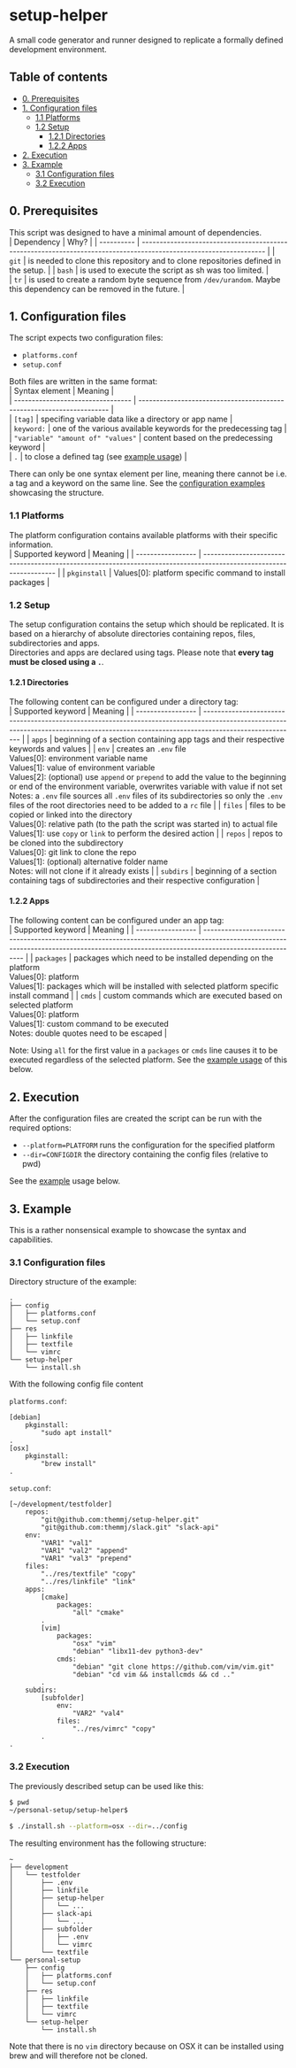 # setup-helper  

A small code generator and runner designed to replicate a formally defined development environment.  

## Table of contents  

- [0. Prerequisites](#0-prerequisites)
- [1. Configuration files](#1-configuration-files)
  * [1.1 Platforms](#11-platforms)
  * [1.2 Setup](#12-setup)
    + [1.2.1 Directories](#121-directories)
    + [1.2.2 Apps](#122-apps)
- [2. Execution](#2-execution)
- [3. Example](#3-example)
  * [3.1 Configuration files](#31-configuration-files)
  * [3.2 Execution](#32-execution)

## 0. Prerequisites

This script was designed to have a minimal amount of dependencies.  
| Dependency | Why?                                                                                                              |
| ---------- | ----------------------------------------------------------------------------------------------------------------- |
| `git`      | is needed to clone this repository and to clone repositories defined in the setup.                                |
| `bash`     | is used to execute the script as sh was too limited.                                                              |  
| `tr`       | is used to create a random byte sequence from `/dev/urandom`. Maybe this dependency can be removed in the future. |  

## 1. Configuration files  

The script expects two configuration files:  
* `platforms.conf`
* `setup.conf`  

Both files are written in the same format:  
| Syntax element                    | Meaning                                                               |  
| --------------------------------- | --------------------------------------------------------------------- |  
| `[tag]`                           | specifing variable data like a directory or app name                  |  
| `keyword:`                        | one of the various available keywords for the predecessing tag        |  
| `"variable" "amount of" "values"` | content based on the predecessing keyword                             |  
| `.`                               | to close a defined tag (see [example usage](#31-configuration-files)) |   

There can only be one syntax element per line, meaning there cannot be i.e. a tag and a keyword on the same line. See the [configuration examples](#31-configuration-files) showcasing the structure.

### 1.1 Platforms  

The platform configuration contains available platforms with their specific information.  
| Supported keyword | Meaning                                                                                                            |
| ----------------- | ------------------------------------------------------------------------------------------------------------------ |
| `pkginstall`      | Values[0]: platform specific command to install packages                                                           |  

### 1.2 Setup  

The setup configuration contains the setup which should be replicated. It is based on a hierarchy of absolute directories containing repos, files, subdirectories and apps.  
Directories and apps are declared using tags. Please note that **every tag must be closed using a `.`**.

#### 1.2.1 Directories

The following content can be configured under a directory tag:  
| Supported keyword | Meaning                                                                                                                                                                                |
| ----------------- | -------------------------------------------------------------------------------------------------------------------------------------------------------------------------------------- |
| `apps`            | beginning of a section containing app tags and their respective keywords and values                                                                                                    | 
| `env`             | creates an `.env` file <br> Values[0]: environment variable name <br> Values[1]: value of environment variable <br> Values[2]: (optional) use `append` or `prepend` to add the value to the beginning or end of the environment variable, overwrites variable with value if not set <br> Notes: a `.env` file sources all `.env` files of its subdirectories so only the `.env` files of the root directories need to be added to a `rc` file | 
| `files`           | files to be copied or linked into the directory <br> Values[0]: relative path (to the path the script was started in) to actual file <br> Values[1]: use `copy` or `link` to perform the desired action | 
| `repos`           | repos to be cloned into the subdirectory <br> Values[0]: git link to clone the repo <br> Values[1]: (optional) alternative folder name <br> Notes: will not clone if it already exists | 
| `subdirs`         | beginning of a section containing tags of subdirectories and their respective configuration                                                                                            | 

#### 1.2.2 Apps

The following content can be configured under an app tag:  
| Supported keyword | Meaning                                                                                                                                                                                                       |
| ----------------- | --------------------------------------------------------------------------------------------------------------------------------------------------------------------------------------- |
| `packages`        | packages which need to be installed depending on the platform <br> Values[0]: platform <br> Values[1]: packages which will be installed with selected platform specific install command | 
| `cmds`            | custom commands which are executed based on selected platform <br> Values[0]: platform <br> Values[1]: custom command to be executed <br> Notes: double quotes need to be escaped       | 

Note: Using `all` for the first value in a `packages` or `cmds` line causes it to be executed regardless of the selected platform. See the [example usage](#31-configuration-files) of this below. 

## 2. Execution  

After the configuration files are created the script can be run with the required options:  
* `--platform=PLATFORM` runs the configuration for the specified platform
* `--dir=CONFIGDIR` the directory containing the config files (relative to pwd)  

See the [example](#32-execution) usage below.

## 3. Example

This is a rather nonsensical example to showcase the syntax and capabilities.

### 3.1 Configuration files

Directory structure of the example:  
```
.
├── config
│   ├── platforms.conf
│   └── setup.conf
├── res
│   ├── linkfile
│   ├── textfile
│   └── vimrc
└── setup-helper
    └── install.sh
```  

With the following config file content

`platforms.conf`:  
```
[debian]
    pkginstall:
        "sudo apt install"
.
[osx]
    pkginstall:
        "brew install"
.
```  

`setup.conf`:  
```
[~/development/testfolder]
    repos:
        "git@github.com:themmj/setup-helper.git"
        "git@github.com:themmj/slack.git" "slack-api"
    env:
        "VAR1" "val1"
        "VAR1" "val2" "append"
        "VAR1" "val3" "prepend"
    files:
        "../res/textfile" "copy"
        "../res/linkfile" "link"
    apps:
        [cmake]
            packages:
                "all" "cmake"
        .
        [vim]
            packages:
                "osx" "vim"
                "debian" "libx11-dev python3-dev"
            cmds:
                "debian" "git clone https://github.com/vim/vim.git"
                "debian" "cd vim && installcmds && cd .."
        .
    subdirs:
        [subfolder]
            env:
                "VAR2" "val4"
            files:
                "../res/vimrc" "copy"
        .
.
```  

### 3.2 Execution

The previously described setup can be used like this:
```bash
$ pwd
~/personal-setup/setup-helper$ 

$ ./install.sh --platform=osx --dir=../config
```

The resulting environment has the following structure:  
```
~
├── development
│   └── testfolder
│       ├── .env
│       ├── linkfile
│       ├── setup-helper
│       │   └── ...
│       ├── slack-api
│       │   └── ...
│       ├── subfolder
│       │   ├── .env
│       │   └── vimrc
│       └── textfile
└── personal-setup
    ├── config
    │   ├── platforms.conf
    │   └── setup.conf
    ├── res
    │   ├── linkfile
    │   ├── textfile
    │   └── vimrc
    └── setup-helper
        └── install.sh
```  
Note that there is no `vim` directory because on OSX it can be installed using brew and will therefore not be cloned. 